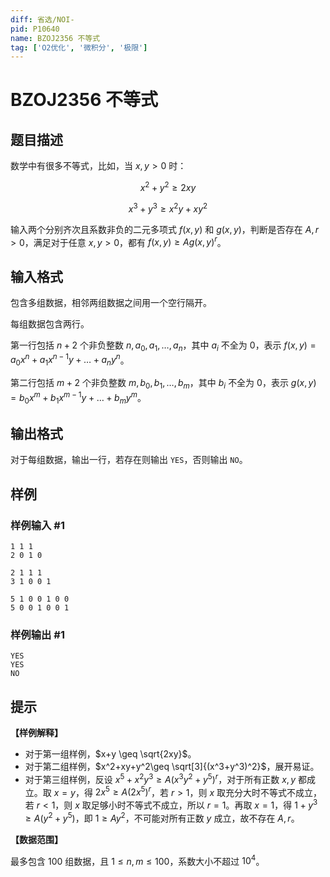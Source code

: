 ```yaml
---
diff: 省选/NOI-
pid: P10640
name: BZOJ2356 不等式
tag: ['O2优化', '微积分', '极限']
---
```

# BZOJ2356 不等式
## 题目描述

数学中有很多不等式，比如，当 $x,y>0$ 时：

$$x^2+y^2 \geq 2xy$$

$$x^3+y^3 \geq x^2y+xy^2$$

输入两个分别齐次且系数非负的二元多项式 $f(x,y)$ 和 $g(x,y)$，判断是否存在 $A,r>0$，满足对于任意 $x,y>0$，都有 $f(x,y)\geq Ag(x,y)^r$。
## 输入格式

包含多组数据，相邻两组数据之间用一个空行隔开。

每组数据包含两行。

第一行包括 $n+2$ 个非负整数 $n,a_0,a_1,\dots,a_n$，其中 $a_i$ 不全为 $0$，表示 $f(x,y)=a_0x^n+a_1x^{n-1}y+\dots+a_ny^n$。

第二行包括 $m+2$ 个非负整数 $m,b_0,b_1,\dots,b_m$，其中 $b_i$ 不全为 $0$，表示 $g(x,y)=b_0x^m+b_1x^{m-1}y+\dots+b_my^m$。
## 输出格式

对于每组数据，输出一行，若存在则输出 `YES`，否则输出 `NO`。
## 样例

### 样例输入 #1
```
1 1 1
2 0 1 0

2 1 1 1
3 1 0 0 1

5 1 0 0 1 0 0
5 0 0 1 0 0 1
```
### 样例输出 #1
```
YES
YES
NO
```
## 提示

**【样例解释】**

- 对于第一组样例，$x+y \geq \sqrt{2xy}$。
- 对于第二组样例，$x^2+xy+y^2\geq \sqrt[3]{(x^3+y^3)^2}$，展开易证。
- 对于第三组样例，反设 $x^5+x^2y^3 \geq A(x^3y^2+y^5)^r$，对于所有正数 $x,y$ 都成立。取 $x=y$，得 $2x^5\geq A(2x^5)^r$，若 $r>1$，则 $x$ 取充分大时不等式不成立，若 $r<1$，则 $x$ 取足够小时不等式不成立，所以 $r=1$。再取 $x=1$，得 $1+y^3 \geq A(y^2+y^5)$，即 $1\geq Ay^2$，不可能对所有正数 $y$ 成立，故不存在 $A,r$。

**【数据范围】**

最多包含 $100$ 组数据，且 $1\leq n,m\leq 100$，系数大小不超过 $10^4$。
